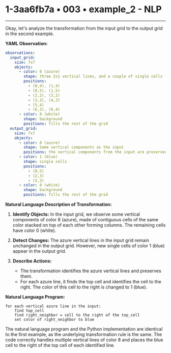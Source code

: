 # 1-3aa6fb7a • 003 • example_2 - NLP

---
Okay, let's analyze the transformation from the input grid to the output grid in the second example.

**YAML Observation:**

```yaml
observations:
  input_grid:
    size: 7x7
    objects:
      - color: 8 (azure)
        shape: three 2x1 vertical lines, and a couple of single cells
        positions:
          - (0,4), (1,4)
          - (0,5), (1,5)
          - (2,2), (3,2)
          - (3,3), (4,3)
          - (5,4)
          - (6,3), (6,4)
      - color: 0 (white)
        shape: background
        positions: fills the rest of the grid
  output_grid:
    size: 7x7
    objects:
      - color: 8 (azure)
        shape: Same vertical components as the input
        positions: the vertical components from the input are preserved
      - color: 1 (blue)
        shape: single cells
        positions:
          - (0,5)
          - (2,3)
          - (5,3)
      - color: 0 (white)
        shape: background
        positions: fills the rest of the grid
```

**Natural Language Description of Transformation:**

1.  **Identify Objects:** In the input grid, we observe some vertical components of color 8 (azure), made of contiguous cells of the same color stacked on top of each other forming columns. The remaining cells have color 0 (white).

2.  **Detect Changes:** The azure vertical lines in the input grid remain unchanged in the output grid. However, new single cells of color 1 (blue) appear in the output grid.

3.  **Describe Actions:**
    -   The transformation identifies the azure vertical lines and preserves them.
    -   For each azure line, it finds the top cell and identifies the cell to the right. The color of this cell to the right is changed to 1 (blue).

**Natural Language Program:**

```
for each vertical azure line in the input:
    find top_cell
    find right_neighbor = cell to the right of the top_cell
    set color of right_neighbor to blue

```

The natural language program and the Python implementation are identical to the first example, as the underlying transformation rule is the same. The code correctly handles multiple vertical lines of color 8 and places the blue cell to the right of the top cell of each identified line.

